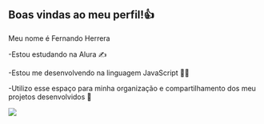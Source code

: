 ## Boas vindas ao meu perfil!👍
Meu nome é Fernando Herrera

-Estou estudando na Alura ✍

-Estou me desenvolvendo na linguagem JavaScript 👨‍💻

-Utilizo esse espaço para minha organização e compartilhamento dos meu projetos desenvolvidos 🤝

![](https://media.giphy.com/media/v1.Y2lkPTc5MGI3NjExNmdkeXBxY3lwcjRuY3VydzZubXJ1cWtuMnkzZ3Fmb3cwcnhvYnVjNCZlcD12MV9naWZzX3NlYXJjaCZjdD1n/IZvLnPk1qgO96L711R/giphy.gif)
<!--
**Fllyck/Fllyck** is a ✨ _special_ ✨ repository because its `README.md` (this file) appears on your GitHub profile.

